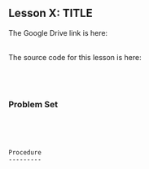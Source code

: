 Lesson X: TITLE
-------------------------
The Google Drive link is here:<br>
&nbsp;&nbsp;&nbsp;
      

The source code for this lesson is here:<br>
&nbsp;&nbsp;&nbsp;
<br>
<br>
<br>

<h3> Problem Set </h3>





<br>
<br>

```

Procedure
---------



```
